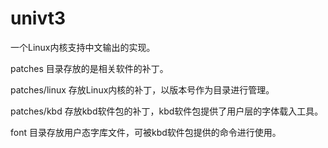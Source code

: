 # univt3
一个Linux内核支持中文输出的实现。


patches 目录存放的是相关软件的补丁。

patches/linux 存放Linux内核的补丁，以版本号作为目录进行管理。

patches/kbd 存放kbd软件包的补丁，kbd软件包提供了用户层的字体载入工具。



font 目录存放用户态字库文件，可被kbd软件包提供的命令进行使用。
